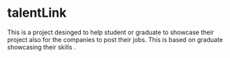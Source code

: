 # talentLink
This is a project desinged to help student or graduate to showcase their project also for the companies to post their jobs. This is based on graduate showcasing their skills .
